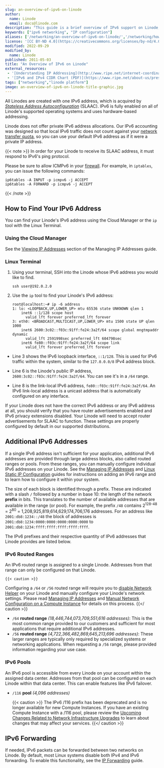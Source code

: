 ```yaml
---
slug: an-overview-of-ipv6-on-linode
author:
  name: Linode
  email: docs@linode.com
description: "This guide is a brief overview of IPv6 support on Linode, including how to find your IPv6 address, requesting additional IPs, and managing IPs via the Cloud Manager."
keywords: ["ipv6 networking", "IP configuration"]
aliases: ['/networking/an-overview-of-ipv6-on-linode/','/networking/how-to-enable-native-ipv6-on-linux/','/networking/native-ipv6-networking/','/networking/linode-network/an-overview-of-ipv6-on-linode/']
license: '[CC BY-ND 4.0](https://creativecommons.org/licenses/by-nd/4.0)'
modified: 2022-09-29
modified_by:
  name: Linode
published: 2011-05-03
title: "An Overview of IPv6 on Linode"
external_resources:
 - '[Understanding IP Addressing](http://www.ripe.net/internet-coordination/press-centre/understanding-ip-addressing)'
 - '[IPv6 and IPv4 CIDR Chart (PDF)](https://www.ripe.net/about-us/press-centre/ipv6-chart_2015.pdf)'
tags: ["networking","linode platform"]
image: an-overview-of-ipv6-on-linode-title-graphic.jpg
---
```


All Linodes are created with one IPv6 address, which is acquired by [*Stateless Address Autoconfiguration*](https://en.wikipedia.org/wiki/IPv6#Stateless_address_autoconfiguration_(SLAAC)) (SLAAC). IPv6 is fully enabled on all of Linode's supported operating systems and uses hardware-based addressing.

Linode does not offer private IPv6 address allocations. Our IPv6 accounting was designed so that local IPv6 traffic does not count against your [network transfer quota](/docs/guides/network-transfer/), so you can use your default IPv6 address as if it were a private IP address.

{{< note >}}
In order for your Linode to receive its SLAAC address, it must respond to IPv6's ping protocol.

Please be sure to allow ICMPv6 in your [firewall](/docs/security/securing-your-server#configure-a-firewall). For example, in `iptables`, you can issue the following commands:

    ip6tables -A INPUT -p icmpv6 -j ACCEPT
    ip6tables -A FORWARD -p icmpv6 -j ACCEPT
{{< /note >}}

## How to Find Your IPv6 Address

You can find your Linode's IPv6 address using the Cloud Manager or the `ip` tool with the Linux Terminal.

### Using the Cloud Manager

See the [Viewing IP Addresses](/docs/guides/managing-ip-addresses/#viewing-ip-addresses) section of the Managing IP Addresses guide.

### Linux Terminal

1.  Using your terminal, SSH into the Linode whose IPv6 address you would like to find.

        ssh user@192.0.2.0

1.  Use the `ip` tool to find your Linode's IPv6 address:

        root@localhost:~# ip -6 address
        1: lo: <LOOPBACK,UP,LOWER_UP> mtu 65536 state UNKNOWN qlen 1
            inet6 ::1/128 scope host
              valid_lft forever preferred_lft forever
        3: eth0: <BROADCAST,MULTICAST,UP,LOWER_UP> mtu 1500 state UP qlen 1000
            inet6 2600:3c02::f03c:91ff:fe24:3a2f/64 scope global mngtmpaddr dynamic
              valid_lft 2591998sec preferred_lft 604798sec
            inet6 fe80::f03c:91ff:fe24:3a2f/64 scope link
              valid_lft forever preferred_lft forever

-  Line 3 shows the IPv6 loopback interface, `::1/128`. This is used for IPv6 traffic within the system, similar to the `127.0.0.0/8` IPv4 address block.

-  Line 6 is the Linode's public IP address, `2600:3c02::f03c:91ff:fe24:3a2f/64`. You can see it's in a `/64` range.

-  Line 8 is the link-local IPv6 address, `fe80::f03c:91ff:fe24:3a2f/64`. An IPv6 link-local address is a unicast address that is automatically configured on any interface.

If your Linode does not have the correct IPv6 address or any IPv6 address at all, you should verify that you have router advertisements enabled and IPv6 privacy extensions disabled. Your Linode will need to accept router advertisements for SLAAC to function. These settings are properly configured by default in our supported distributions.

## Additional IPv6 Addresses

If a single IPv6 address isn't sufficient for your application, additional IPv6 addresses are provided through large address blocks, also called routed ranges or pools. From these ranges, you can manually configure individual IPv6 addresses on your Linode. See the [Managing IP Addresses](/docs/guides/managing-ip-addresses/#adding-an-ip-address) and [Linux Static IP Configuration](/docs/networking/linux-static-ip-configuration) guides for instructions on adding an IPv6 range and to learn how to configure it within your system.

The size of each block is identified through a prefix. These are indicated with a slash `/` followed by a number in base 10: the length of the network **prefix** in bits. This translates to the number of available addresses that are available in the range (or pool). For example, the prefix `/48` contains 2<sup>128-48</sup> = 2<sup>80</sup> = 1,208,925,819,614,629,174,706,176 addresses. For an address like `2001:db8:1234::/48` the block of addresses is `2001:db8:1234:0000:0000:0000:0000:0000` to `2001:db8:1234:ffff:ffff:ffff:ffff:ffff`.

The IPv6 prefixes and their respective quantity of IPv6 addresses that Linode provides are listed below.

### IPv6 Routed Ranges

An IPv6 routed range is assigned to a single Linode. Addresses from that range can only be configured on that Linode.

    {{< caution >}}
Configuring a `/64` or `/56` routed range will require you to [disable Network Helper](/docs/guides/networking/linode-network/network-helper/#enable-or-disable-network-helper) on your Linode and manually configure your Linode's network settings. Please read [Managing IP Addresses](/docs/guides/managing-ip-addresses/#adding-an-ip-address) and [Manual Network Configuration on a Compute Instance](/docs/guides/networking/linode-network/manual-network-configuration/) for details on this process.
{{</ caution >}}

- `/64` **routed range** *(18,446,744,073,709,551,616 addresses)*: This is the most common range provided to our customers and sufficient for most applications that require additional IPv6 addresses.
- `/56` **routed range** *(4,722,366,482,869,645,213,696 addresses)*: These larger ranges are typically only required by specialized systems or networking applications. When requesting a `/56` range, please provided information regarding your use case.

### IPv6 Pools

An IPv6 pool is accessible from every Linode on your account within the assigned data center. Addresses from that pool can be configured on each Linode within that data center. This can enable features like IPv6 failover.

- `/116` **pool** *(4,096 addresses)*

    {{< caution >}}
The IPv6 /116 prefix has been deprecated and is no longer available for new Compute Instances. If you have an existing Compute Instance with a /116 pool, please review the [Upcoming Changes Related to Network Infrastructure Upgrades](/docs/guides/network-infrastructure-upgrades/) to learn about changes that may affect your services.
{{</ caution >}}

## IPv6 Forwarding

If needed, IPv6 packets can be forwarded between two networks on Linode. By default, most Linux systems disable both IPv4 and IPv6 forwarding. To enable this functionality, see the [IP Forwarding](/docs/guides/linux-router-and-ip-forwarding/) guide.

